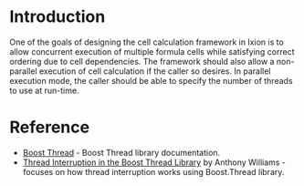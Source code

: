 # Introduction
One of the goals of designing the cell calculation framework in Ixion is to allow concurrent execution of multiple formula cells while satisfying correct ordering due to cell dependencies.  The framework should also allow a non-parallel execution of cell calculation if the caller so desires.  In parallel execution mode, the caller should be able to specify the number of threads to use at run-time.

# Reference
* [Boost Thread](http://www.boost.org/doc/libs/1_43_0/doc/html/thread.html) - Boost Thread library documentation.
* [Thread Interruption in the Boost Thread Library](http://www.justsoftwaresolutions.co.uk/threading/thread-interruption-in-boost-thread-library.html) by Anthony Williams - focuses on how thread interruption works using Boost.Thread library.
